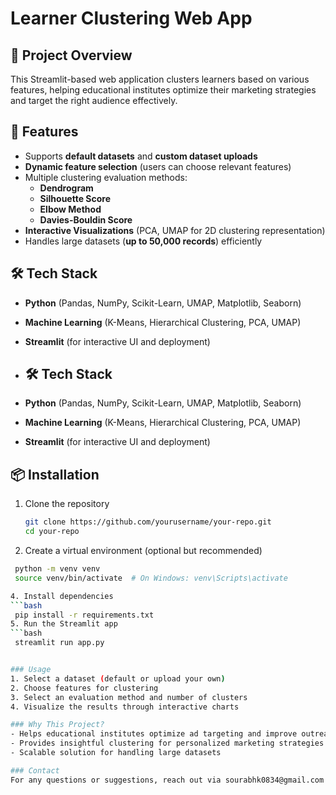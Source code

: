 # Learner Clustering Web App  

## 📌 Project Overview  
This Streamlit-based web application clusters learners based on various features, helping educational institutes optimize their marketing strategies and target the right audience effectively.  

## 🚀 Features  
- Supports **default datasets** and **custom dataset uploads**  
- **Dynamic feature selection** (users can choose relevant features)  
- Multiple clustering evaluation methods:  
  - **Dendrogram**  
  - **Silhouette Score**  
  - **Elbow Method**  
  - **Davies-Bouldin Score**  
- **Interactive Visualizations** (PCA, UMAP for 2D clustering representation)  
- Handles large datasets (**up to 50,000 records**) efficiently  

## 🛠️ Tech Stack  
- **Python** (Pandas, NumPy, Scikit-Learn, UMAP, Matplotlib, Seaborn)  
- **Machine Learning** (K-Means, Hierarchical Clustering, PCA, UMAP)  
- **Streamlit** (for interactive UI and deployment)

- ## 🛠️ Tech Stack  
- **Python** (Pandas, NumPy, Scikit-Learn, UMAP, Matplotlib, Seaborn)  
- **Machine Learning** (K-Means, Hierarchical Clustering, PCA, UMAP)  
- **Streamlit** (for interactive UI and deployment)  

## 📦 Installation  
1. Clone the repository  
   ```bash
   git clone https://github.com/yourusername/your-repo.git
   cd your-repo

2. Create a virtual environment (optional but recommended)
  ```bash
   python -m venv venv
   source venv/bin/activate  # On Windows: venv\Scripts\activate

4. Install dependencies
  ```bash
   pip install -r requirements.txt
5. Run the Streamlit app
  ```bash
   streamlit run app.py


### Usage
1. Select a dataset (default or upload your own)
2. Choose features for clustering
3. Select an evaluation method and number of clusters
4. Visualize the results through interactive charts

### Why This Project?
- Helps educational institutes optimize ad targeting and improve outreach by 30%
- Provides insightful clustering for personalized marketing strategies
- Scalable solution for handling large datasets

### Contact
For any questions or suggestions, reach out via sourabhk0834@gmail.com


   

